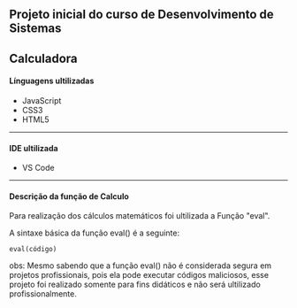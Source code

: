 ## Projeto inicial do curso de Desenvolvimento de Sistemas
## Calculadora 

#### Línguagens ultilizadas
- JavaScript
- CSS3
- HTML5
---
#### IDE ultilizada 
- VS Code
---
#### Descrição da função de Calculo
Para realização dos cálculos matemáticos foi ultilizada a Função "eval".

A sintaxe básica da função eval() é a seguinte:
```
eval(código)
```
obs: Mesmo sabendo que a função eval() não é considerada segura em projetos profissionais, pois ela pode executar códigos maliciosos, esse projeto foi realizado somente para fins didáticos e não será ultilizado profissionalmente.  
